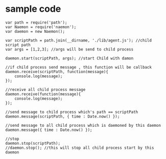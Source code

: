 # sample code    
    var path = require('path');
    var Naemon = require('naemon');
    var daemon = new Naemon();

    var scriptPath = path.join(__dirname, './lib/agent.js'); //child script path
    var args = [1,2,3]; //args will be send to child process

    daemon.start(scriptPath, args); //start Child with damon

    //if child process send message , this function will be callback
    daemon.receive(scriptPath, function(message){
        console.log(message);
    });

    //receive all child process message 
    daemon.receive(function(message){
        console.log(message);
    });

    //send message to child process which's path == scriptPath 
    daemon.message(scriptPath, { time : Date.now() });

    //send message to all child process which is daemoned by this daemon
    daemon.message({ time : Date.now() });

    //stop
    daemon.stop(scriptPath);
    //daemon.stop(); //this will stop all child process start by this daemon